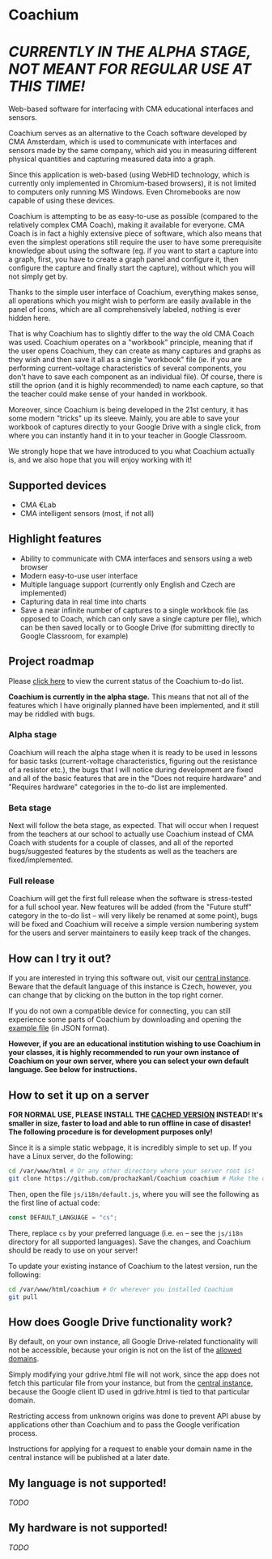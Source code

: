 # Coachium

# _CURRENTLY IN THE ALPHA STAGE, NOT MEANT FOR REGULAR USE AT THIS TIME!_

Web-based software for interfacing with CMA educational interfaces and sensors.

Coachium serves as an alternative to the Coach software developed by CMA Amsterdam, which is used to communicate with interfaces and sensors made by the same company, which aid you in measuring different physical quantities and capturing measured data into a graph.

Since this application is web-based (using WebHID technology, which is currently only implemented in Chromium-based browsers), it is not limited to computers only running MS Windows. Even Chromebooks are now capable of using these devices.

Coachium is attempting to be as easy-to-use as possible (compared to the relatively complex CMA Coach), making it available for everyone. CMA Coach is in fact a highly extensive piece of software, which also means that even the simplest operations still require the user to have some prerequisite knowledge about using the software (eg. if you want to start a capture into a graph, first, you have to create a graph panel and configure it, then configure the capture and finally start the capture), without which you will not simply get by.

Thanks to the simple user interface of Coachium, everything makes sense, all operations which you might wish to perform are easily available in the panel of icons, which are all comprehensively labeled, nothing is ever hidden here.

That is why Coachium has to slightly differ to the way the old CMA Coach was used. Coachium operates on a "workbook" principle, meaning that if the user opens Coachium, they can create as many captures and graphs as they wish and then save it all as a single "workbook" file (ie. if you are performing current–voltage characteristics of several components, you don't have to save each component as an individual file). Of course, there is still the oprion (and it is highly recommended) to name each capture, so that the teacher could make sense of your handed in workbook.

Moreover, since Coachium is being developed in the 21st century, it has some modern "tricks" up its sleeve. Mainly, you are able to save your workbook of captures directly to your Google Drive with a single click, from where you can instantly hand it in to your teacher in Google Classroom.

We strongly hope that we have introduced to you what Coachium actually is, and we also hope that you will enjoy working with it!

## Supported devices

- CMA €Lab
- CMA intelligent sensors (most, if not all)

## Highlight features

- Ability to communicate with CMA interfaces and sensors using a web browser
- Modern easy-to-use user interface
- Multiple language support (currently only English and Czech are implemented)
- Capturing data in real time into charts
- Save a near infinite number of captures to a single workbook file (as opposed to Coach, which can only save a single capture per file), which can be then saved locally or to Google Drive (for submitting directly to Google Classroom, for example)

## Project roadmap

Please [click here](https://github.com/prochazkaml/Coachium/blob/master/todo) to view the current status of the Coachium to-do list.

**Coachium is currently in the alpha stage.** This means that not all of the features which I have originally planned have been implemented, and it still may be riddled with bugs.

### Alpha stage

Coachium will reach the alpha stage when it is ready to be used in lessons for basic tasks (current-voltage characteristics, figuring out the resistance of a resistor etc.), the bugs that I will notice during development are fixed and all of the basic features that are in the "Does not require hardware" and "Requires hardware" categories in the to-do list are implemented.

### Beta stage

Next will follow the beta stage, as expected. That will occur when I request from the teachers at our school to actually use Coachium instead of CMA Coach with students for a couple of classes, and all of the reported bugs/suggested features by the students as well as the teachers are fixed/implemented.

### Full release

Coachium will get the first full release when the software is stress-tested for a full school year. New features will be added (from the "Future stuff" category in the to-do list – will very likely be renamed at some point), bugs will be fixed and Coachium will receive a simple version numbering system for the users and server maintainers to easily keep track of the changes.

## How can I try it out?

If you are interested in trying this software out, visit our [central instance](https://coachium.prochazka.ml/). Beware that the default language of this instance is Czech, however, you can change that by clicking on the button in the top right corner.

If you do not own a compatible device for connecting, you can still experience some parts of Coachium by downloading and opening the [example file](https://github.com/prochazkaml/Coachium/blob/master/test.coachium) (in JSON format).

**However, if you are an educational institution wishing to use Coachium in your classes, it is highly recommended to run your own instance of Coachium on your own server, where you can select your own default language. See below for instructions.**

## How to set it up on a server

**FOR NORMAL USE, PLEASE INSTALL THE [CACHED VERSION](https://github.com/prochazkaml/CoachiumCached) INSTEAD! It's smaller in size, faster to load and able to run offline in case of disaster! The following procedure is for development purposes only!**

Since it is a simple static webpage, it is incredibly simple to set up. If you have a Linux server, do the following:

```bash
cd /var/www/html # Or any other directory where your server root is!
git clone https://github.com/prochazkaml/Coachium coachium # Make the downloaded repo lower-case
```

Then, open the file `js/i18n/default.js`, where you will see the following as the first line of actual code:

```js
const DEFAULT_LANGUAGE = "cs";
```

There, replace `cs` by your preferred language (i.e. `en` – see the `js/i18n` directory for all supported languages). Save the changes, and Coachium should be ready to use on your server!

To update your existing instance of Coachium to the latest version, run the following:

```bash
cd /var/www/html/coachium # Or wherever you installed Coachium
git pull
```

## How does Google Drive functionality work?

By default, on your own instance, all Google Drive-related functionality will not be accessible, because your origin is not on the list of the [allowed domains](https://github.com/prochazkaml/Coachium/blob/master/gdrive.html#L8).

Simply modifying your gdrive.html file will not work, since the app does not fetch this particular file from your instance, but from the [central instance](https://coachium.prochazka.ml/), because the Google client ID used in gdrive.html is tied to that particular domain.

Restricting access from unknown origins was done to prevent API abuse by applications other than Coachium and to pass the Google verification process.

Instructions for applying for a request to enable your domain name in the central instance will be published at a later date.

## My language is not supported!

_TODO_

## My hardware is not supported!

_TODO_
